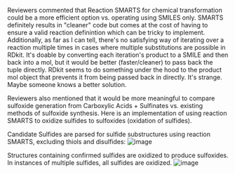 Reviewers commented that Reaction SMARTS for chemical transformation could be a more efficient option vs. operating using SMILES only. SMARTS definitely results in "cleaner" code but comes at the cost of having to ensure a valid reaction definintion which can be tricky to implement. Additionally, as far as I can tell, there's no satisfying way of iterating over a reaction multiple times in cases where multiple substitutions are possible in RDkit. It's doable by converting each iteration's product to a SMILE and then back into a mol, but it would be better (faster/cleaner) to pass back the tuple directly. RDkit seems to do something under the hood to the product mol object that prevents it from being passed back in directly. It's strange. Maybe someone knows a better solution. 

Reviewers also mentioned that it would be more meaningful to compare sulfoxide generation from Carboxylic Acids + Sulfinates vs. existing methods of sulfoxide synthesis.
Here is an implementation of using reaction SMARTS to oxidize sulfides to sulfoxides (oxidation of sulfides). 

Candidate Sulfides are parsed for sulfide substructures using reaction SMARTS, excluding thiols and disulfides:
![image](https://user-images.githubusercontent.com/49004818/183739427-1ca2b405-fba6-4b90-9f9b-4ca54d4dab9f.png)

Structures containing confirmed sulfides are oxidized to produce sulfoxides. In instances of multiple sulfides, all sulfides are oxidized.
![image](https://user-images.githubusercontent.com/49004818/183739652-40d0051e-482a-40e0-b9b0-a86b55901084.png)
